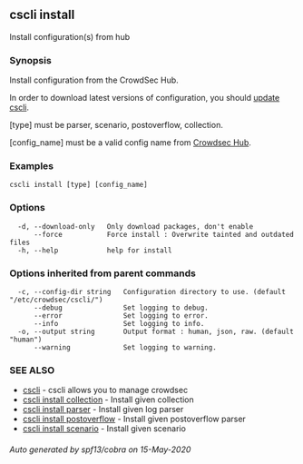 ## cscli install

Install configuration(s) from hub

### Synopsis


Install configuration from the CrowdSec Hub.

In order to download latest versions of configuration, 
you should [update cscli](./cscli_update.md).

[type] must be parser, scenario, postoverflow, collection.

[config_name] must be a valid config name from [Crowdsec Hub](https://hub.crowdsec.net).


### Examples

```
cscli install [type] [config_name]
```

### Options

```
  -d, --download-only   Only download packages, don't enable
      --force           Force install : Overwrite tainted and outdated files
  -h, --help            help for install
```

### Options inherited from parent commands

```
  -c, --config-dir string   Configuration directory to use. (default "/etc/crowdsec/cscli/")
      --debug               Set logging to debug.
      --error               Set logging to error.
      --info                Set logging to info.
  -o, --output string       Output format : human, json, raw. (default "human")
      --warning             Set logging to warning.
```

### SEE ALSO

* [cscli](cscli.md)	 - cscli allows you to manage crowdsec
* [cscli install collection](cscli_install_collection.md)	 - Install given collection
* [cscli install parser](cscli_install_parser.md)	 - Install given log parser
* [cscli install postoverflow](cscli_install_postoverflow.md)	 - Install given postoverflow parser
* [cscli install scenario](cscli_install_scenario.md)	 - Install given scenario

###### Auto generated by spf13/cobra on 15-May-2020
